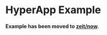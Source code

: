 # HyperApp Example

#### Example has been moved to [zeit/now](https://github.com/zeit/now/tree/master/examples/hyperapp).
